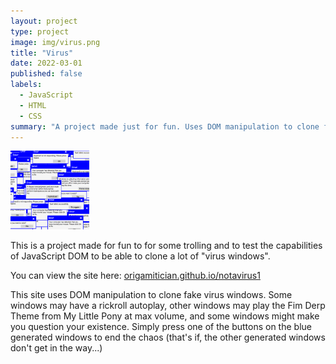 ```yaml
---
layout: project
type: project
image: img/virus.png
title: "Virus"
date: 2022-03-01
published: false
labels:
  - JavaScript
  - HTML
  - CSS
summary: "A project made just for fun. Uses DOM manipulation to clone fake virus windows."
---
```


<img class="img-fluid" width = "25%" src="../img/virus.png">

This is a project made for fun to for some trolling and to test the capabilities of JavaScript DOM to be able to clone a lot of "virus windows".

You can view the site here: [origamitician.github.io/notavirus1](https://origamitician.github.io/)

This site uses DOM manipulation to clone fake virus windows. Some windows may have a rickroll autoplay, other windows may play the Fim Derp Theme from My Little Pony at max volume, and some windows might make you question your existence. Simply press one of the buttons on the blue generated windows to end the chaos (that's if, the other generated windows don't get in the way...)
